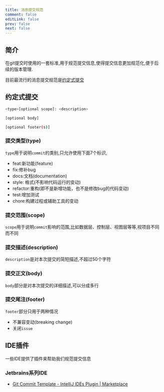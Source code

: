 ```yaml
---
title: 消息提交规范
comment: false
editLink: false
prev: false
next: false
---
```



## 简介

在git提交时使用的一套标准,用于规范提交信息,使得提交信息更加规范化,便于后续的版本管理.


目前最流行的消息提交规范是[约定式提交](https://www.conventionalcommits.org/zh-hans/v1.0.0/)


## 约定式提交

```bash
<type>[optional scope]: <description>

[optional body]

[optional footer(s)]
```

### 提交类型(type)

`type`用于说明`commit`的类别,只允许使用下面7个标识,

- feat:新功能(feature)
- fix:修补bug
- docs:文档(documentation)
- style: 格式(不影响代码运行的变动)
- refactor:重构(即不是新增功能，也不是修改bug的代码变动)
- test:增加测试
- chore:构建过程或辅助工具的变动

### 提交范围(scope)

`scope`用于说明`commit`影响的范围,比如数据层、控制层、视图层等等,视项目不同而不同


### 提交描述(description)

`description`是对本次提交的简短描述,不超过50个字符


### 提交正文(body)

`body`部分是对本次提交的详细描述,可以分成多行


### 提交尾注(footer)

`footer`部分只用于两种情况

- 不兼容变动(breaking change)
- 关闭`issue`


## IDE插件

一些IDE提供了插件来帮助我们规范提交信息

### Jetbrains系列IDE

* [Git Commit Template - IntelliJ IDEs Plugin | Marketplace](https://plugins.jetbrains.com/plugin/9861-git-commit-template)
